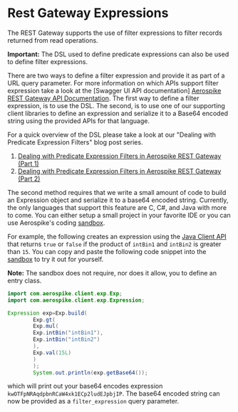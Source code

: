 # Rest Gateway Expressions

The REST Gateway supports the use of filter expressions to filter records returned from read operations.

**Important:** The DSL used to define predicate expressions can also be used to define filter expressions.

There are two ways to define a filter expression and provide it as part of a URL query parameter. For more information
on which APIs
support filter expression take a look at
the [Swagger UI API documentation] [Aerospike REST Gateway API Documentation](https://docs.aerospike.com/apidocs/rest).
The first way to define a filter expression, is to
use the DSL. The second, is to use one of our supporting client libraries to define an expression and serialize it to a
Base64 encoded string using the provided APIs for that language.

For a quick overview of the DSL please take a look at our "Dealing with Predicate Expression Filters" blog post series.

1. [Dealing with Predicate Expression Filters in Aerospike REST Gateway (Part 1)](https://medium.com/aerospike-developer-blog/dealing-with-predicate-expression-filters-in-aerospike-rest-client-part-1-a43e43ac8c7d?source=friends_link&sk=bc0ed64110578ff6f4804753ca6369da)
2. [Dealing with Predicate Expression Filters in Aerospike REST Gateway (Part 2)](https://medium.com/aerospike-developer-blog/dealing-with-predicate-expression-filters-in-aerospike-rest-client-part-2-b9d9358c8a4e?source=friends_link&sk=35c37b035d12789aae6272704ef95829)

The second method requires that we write a small amount of code to build an Expression object and serialize it to a
base64 encoded string. Currently, the only languages that support this feature are C, C#, and Java with more to come.
You can
either setup a small project in your favorite IDE or you can use Aerospike's
coding [sandbox](https://developer.aerospike.com/tutorials/sandbox).

For example, the following creates an expression using
the [Java Client API](https://javadoc.io/doc/com.aerospike/aerospike-client/6.1.2/index.html) that returns `true`
or `false` if the product of `intBin1` and `intBin2` is greater than `15`.
You can copy and paste the following code snippet into the [sandbox](https://developer.aerospike.com/tutorials/sandbox)
to try it out for yourself.

**Note:** The sandbox does not require, nor does it allow, you to define an entry class.

```java
import com.aerospike.client.exp.Exp;
import com.aerospike.client.exp.Expression;

Expression exp=Exp.build(
        Exp.gt(
        Exp.mul(
        Exp.intBin("intBin1"),
        Exp.intBin("intBin2")
        ),
        Exp.val(15L)
        )
        );
        System.out.println(exp.getBase64());
```

which will print out your base64 encodes expression `kwOTFpNRAqdpbnRCaW4xk1ECp2ludEJpbjIP`. The base64 encoded string
can now be provided as a `filter_expression` query parameter.